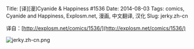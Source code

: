 Title: [译][漫]Cyanide & Happiness #1536
Date: 2014-08-03
Tags: comics, Cyanide and Happiness, Explosm.net, 漫画, 中文翻译, 汉化
Slug: jerky.zh-cn

译自：[http://explosm.net/comics/1536/](http://explosm.net/comics/1536/)


![jerky.zh-cn.png](/static/images/comics/jerky.zh-cn.png)
